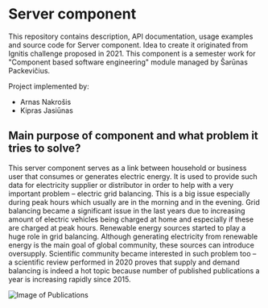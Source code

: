 # Server component

This repository contains description, API documentation, usage examples and source code for Server component. Idea to create it originated from Ignitis challenge proposed in 2021. This component is a semester work for "Component based software engineering" module managed by Šarūnas Packevičius.

Project implemented by:
* Arnas Nakrošis
* Kipras Jasiūnas

## Main purpose of component and what problem it tries to solve?

This server component serves as a link between household or business user that consumes or generates electric energy. It is used to provide such data for electricity supplier or distributor in order to help with a very important problem – electric grid balancing. This is a big issue especially during peak hours which usually are in the morning and in the evening. Grid balancing became a significant issue in the last years due to increasing amount of electric vehicles being charged at home and especially if these are charged at peak hours. Renewable energy sources started to play a huge role in grid balancing. Although generating electricity from renewable energy is the main goal of global community, these sources can introduce oversupply. Scientific community became interested in such problem too – a scientific review performed in 2020 proves that supply and demand balancing is indeed a hot topic because number of published publications a year is increasing rapidly since 2015.

![Image of Publications](https://kipja1.github.com/photos/publications.png)
